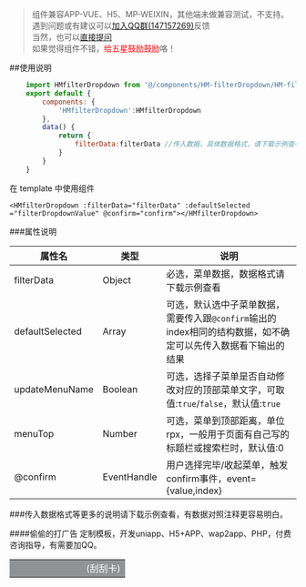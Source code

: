 > 组件兼容APP-VUE、H5、MP-WEIXIN，其他端未做兼容测试，不支持。  
> 遇到问题或有建议可以[加入QQ群(147157269)](https://shang.qq.com/wpa/qunwpa?idkey=0d4297636dde21703e0e6eb69b9fdde90725625ea7fca51ba0d440837eac9d92)反馈  
> 当然，也可以[直接提问](https://ask.dcloud.net.cn/publish/ext/?pn=拖动排序&uid=518399)  
> 如果觉得组件不错，<font color=#f00>给五星鼓励鼓励</font>咯！

##使用说明  
``` javascript
	import HMfilterDropdown from '@/components/HM-filterDropdown/HM-filterDropdown.vue';
	export default {
		components: {
			'HMfilterDropdown':HMfilterDropdown 
		},
		data() {
			return {
				filterData:filterData //传入数据，具体数据格式，请下载示例查看
			}
		}
	}
```
在 template 中使用组件
``` 
<HMfilterDropdown :filterData="filterData" :defaultSelected ="filterDropdownValue" @confirm="confirm"></HMfilterDropdown>
```


###属性说明  

|属性名	|类型	|说明				|
|--	|--	|--	|
|filterData|Object	|必选，菜单数据，数据格式请下载示例查看		|
|defaultSelected|Array	|可选，默认选中子菜单数据，需要传入跟``@confirm``输出的index相同的结构数据，如不确定可以先传入数据看下输出的结果	|
|updateMenuName|Boolean	|可选，选择子菜单是否自动修改对应的顶部菜单文字，可取值:``true``/``false``，默认值:``true``	|
|menuTop|Number	|可选，菜单到顶部距离，单位rpx，一般用于页面有自己写的标题栏或搜索栏时，默认值:0	|
|@confirm|EventHandle	|用户选择完毕/收起菜单，触发confirm事件，event= {value,index}	|

###传入数据格式等更多的说明请下载示例查看，有数据对照注释更容易明白。

 
####偷偷的打广告
定制模板，开发uniapp、H5+APP、wap2app、PHP，付费咨询指导，有需要加QQ。  

<table><tr><td bgcolor=#8f9396 >
<center><font color=#8f9396>QQ:565766672</font> <font color=#fff>(刮刮卡)</font></center>
</td></tr></table>

